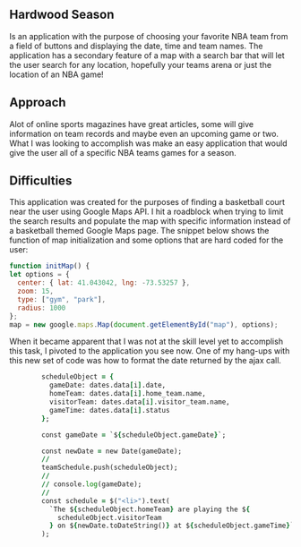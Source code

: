 ## Hardwood Season
  Is an application with the purpose of choosing your favorite NBA team from a field of buttons and displaying the date, time and team names. The application has a secondary feature of a map with a search bar that will let the user search for any location, hopefully your teams arena or just the location of an NBA game!

## Approach
  Alot of online sports magazines have great articles, some will give information on team records and maybe even an upcoming game or two. What I was looking to accomplish was make an easy application that would give the user all of a specific NBA teams games for a season.
	
## Difficulties
  This application was created for the purposes of finding a basketball court near the user using Google Maps API. I hit a roadblock when trying to limit the search results and populate the map with specific information instead of a basketball themed Google Maps page. 
  The snippet below shows the function of map initialization and some options that are hard coded for the user:
  ```javascript
  function initMap() {
  let options = {
    center: { lat: 41.043042, lng: -73.53257 },
    zoom: 15,
    type: ["gym", "park"],
    radius: 1000
  };
  map = new google.maps.Map(document.getElementById("map"), options);
```
  When it became apparent that I was not at the skill level yet to accomplish this task, I pivoted to the application you see now. One of my hang-ups with this new set of code was how to format the date returned by the ajax call.
  ```for (let i = 0; i < dates.data.length; i++) {
          scheduleObject = {
            gameDate: dates.data[i].date,
            homeTeam: dates.data[i].home_team.name,
            visitorTeam: dates.data[i].visitor_team.name,
            gameTime: dates.data[i].status
          };

          const gameDate = `${scheduleObject.gameDate}`;

          const newDate = new Date(gameDate);
          //
          teamSchedule.push(scheduleObject);
          //
          // console.log(gameDate);
          //
          const schedule = $("<li>").text(
            `The ${scheduleObject.homeTeam} are playing the ${
              scheduleObject.visitorTeam
            } on ${newDate.toDateString()} at ${scheduleObject.gameTime}`
          );
```
  
